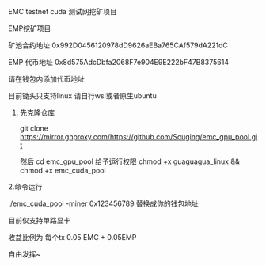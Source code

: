 EMC testnet cuda 测试网挖矿项目



EMP挖矿项目

矿池合约地址
0x992D0456120978dD9626aEBa765CAf579dA221dC



EMP 代币地址
0x8d575AdcDbfa2068F7e904E9E222bF47B8375614



请在钱包内添加代币地址



目前锄头只支持linux  请自行wsl或者原生ubuntu


1. 先克隆仓库

   git clone https://mirror.ghproxy.com/https://github.com/Souging/emc_gpu_pool.git

   然后
   cd emc_gpu_pool
   给予运行权限
  chmod +x guaguagua_linux && chmod +x emc_cuda_pool


2.命令运行 

./emc_cuda_pool -miner 0x123456789
替换成你的钱包地址

目前仅支持单路显卡

收益比例为
每个tx 0.05 EMC + 0.05EMP


自由发挥~

